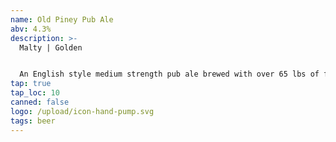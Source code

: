 ```yaml
---
name: Old Piney Pub Ale
abv: 4.3%
description: >-
  Malty | Golden


  An English style medium strength pub ale brewed with over 65 lbs of fresh Cascade hops from Murphy’s Hop Yard in Effort, PA. 
tap: true
tap_loc: 10
canned: false
logo: /upload/icon-hand-pump.svg
tags: beer
---
```

